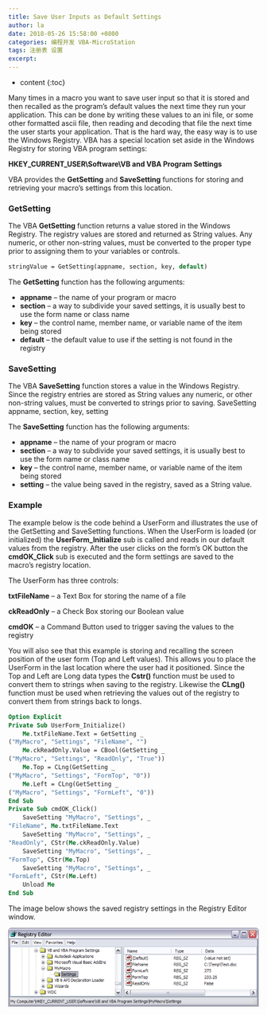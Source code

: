 ```yaml
---
title: Save User Inputs as Default Settings
author: la
date: 2018-05-26 15:58:00 +0800
categories: 编程开发 VBA-MicroStation
tags: 注册表 设置
excerpt: 
---
```

* content
{:toc}

Many times in a macro you want to save user input so that it is stored and then recalled as the program’s default values the next time they run your application. This can be done by writing these values to an ini file, or some other formatted ascii file, then reading and decoding that file the next time the user starts your application. That is the hard way, the easy way is to use the Windows Registry. VBA has a special location set aside in the Windows Registry for storing VBA program settings:

**HKEY_CURRENT_USER\Software\VB and VBA Program Settings**

VBA provides the **GetSetting** and **SaveSetting** functions for storing and retrieving your macro’s settings from this location.

### GetSetting
The VBA **GetSetting** function returns a value stored in the Windows Registry. The registry values are stored and returned as String values. Any numeric, or other non-string values, must be converted to the proper type prior to assigning them to your variables or controls.

```vb
stringValue = GetSetting(appname, section, key, default)
```

The **GetSetting** function has the following arguments:
- **appname** – the name of your program or macro
- **section** – a way to subdivide your saved settings, it is usually best to use the form name or class name
- **key** – the control name, member name, or variable name of the item being stored
- **default** – the default value to use if the setting is not found in the registry

### SaveSetting
The VBA **SaveSetting** function stores a value in the Windows Registry. Since the registry entries are stored as String values any numeric, or other non-string values, must be converted to strings prior to saving.
SaveSetting appname, section, key, setting

The **SaveSetting** function has the following arguments:

- **appname** – the name of your program or macro
- **section** – a way to subdivide your saved settings, it is usually best to use the form name or class name
- **key** – the control name, member name, or variable name of the item being stored
- **setting** – the value being saved in the registry, saved as a String value.


### Example
The example below is the code behind a UserForm and illustrates the use of the GetSetting and SaveSetting functions.  When the UserForm is loaded (or initialized) the **UserForm_Initialize** sub is called and reads in our default values from the registry. After the user clicks on the form’s OK button the **cmdOK_Click** sub is executed and the form settings are saved to the macro’s registry location.

The UserForm has three controls:

**txtFileName**       – a Text Box for storing the name of a file

**ckReadOnly**      – a Check Box storing our Boolean value

**cmdOK**             – a Command Button used to trigger saving the values to the registry

You will also see that this example is storing and recalling the screen position of the user form (Top and Left values).  This allows you to place the UserForm in the last location where the user had it positioned. Since the Top and Left are Long data types the **Cstr()** function must be used to convert them to strings when saving to the registry.  Likewise the **CLng()** function must be used when retrieving the values out of the registry to convert them from strings back to longs.

```vb
Option Explicit
Private Sub UserForm_Initialize()
    Me.txtFileName.Text = GetSetting _
("MyMacro", "Settings", "FileName", "")
    Me.ckReadOnly.Value = CBool(GetSetting _
("MyMacro", "Settings", "ReadOnly", "True"))
    Me.Top = CLng(GetSetting _
("MyMacro", "Settings", "FormTop", "0"))
    Me.Left = CLng(GetSetting _
("MyMacro", "Settings", "FormLeft", "0"))
End Sub
Private Sub cmdOK_Click()
    SaveSetting "MyMacro", "Settings", _
"FileName", Me.txtFileName.Text
    SaveSetting "MyMacro", "Settings", _
"ReadOnly", CStr(Me.ckReadOnly.Value)
    SaveSetting "MyMacro", "Settings", _
"FormTop", CStr(Me.Top)
    SaveSetting "MyMacro", "Settings", _
"FormLeft", CStr(Me.Left)
    Unload Me
End Sub
```

The image below shows the saved registry settings in the Registry Editor window.

![](/img/2022/2022-10-28-14-15-37.png)
